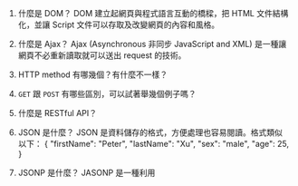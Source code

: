 1. 什麼是 DOM？
   DOM 建立起網頁與程式語言互動的橋樑，把 HTML 文件結構化，並讓 Script 文件可以存取及改變網頁的內容和風格。

2. 什麼是 Ajax？
   Ajax (Asynchronous 非同步 JavaScript and XML) 是一種讓網頁不必重新讀取就可以送出 request 的技術。

3. HTTP method 有哪幾個？有什麼不一樣？

4. `GET` 跟 `POST` 有哪些區別，可以試著舉幾個例子嗎？
5. 什麼是 RESTful API？

6. JSON 是什麼？
   JSON 是資料儲存的格式，方便處理也容易閱讀。格式類似以下：
   {
   "firstName": "Peter",
   "lastName": "Xu",
   "sex": "male",
   "age": 25,
   }

7. JSONP 是什麼？
   JASONP 是一種利用 <script> 標籤的特性，讓網頁可以繞過 Same Origin Policy 來得到 response 的資料。

8. 要如何存取跨網域的 API？
